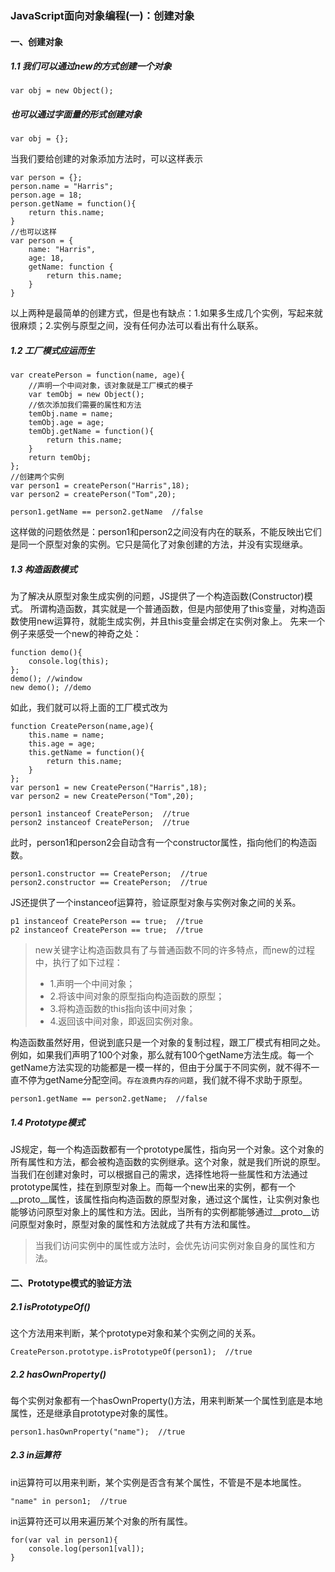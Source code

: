 ### JavaScript面向对象编程(一)：创建对象



#### 一、创建对象
##### 1.1 我们可以通过new的方式创建一个对象
```
var obj = new Object();
```
##### 也可以通过字面量的形式创建对象
```
var obj = {};
```
当我们要给创建的对象添加方法时，可以这样表示
```
var person = {};
person.name = "Harris";
person.age = 18;
person.getName = function(){
	return this.name;
}
//也可以这样
var person = {
	name: "Harris",
	age: 18,
	getName: function {
		return this.name;
	}
}
```
以上两种是最简单的创建方式，但是也有缺点：1.如果多生成几个实例，写起来就很麻烦；2.实例与原型之间，没有任何办法可以看出有什么联系。
##### 1.2 工厂模式应运而生
```
var createPerson = function(name, age){
	//声明一个中间对象，该对象就是工厂模式的模子
	var temObj = new Object();
	//依次添加我们需要的属性和方法
	temObj.name = name;
	temObj.age = age;
	temObj.getName = function(){
		return this.name;
	}
	return temObj;
};
//创建两个实例
var person1 = createPerson("Harris",18);
var person2 = createPerson("Tom",20);

person1.getName == person2.getName  //false
```
这样做的问题依然是：person1和person2之间没有内在的联系，不能反映出它们是同一个原型对象的实例。它只是简化了对象创建的方法，并没有实现继承。
##### 1.3 构造函数模式
为了解决从原型对象生成实例的问题，JS提供了一个构造函数(Constructor)模式。
所谓构造函数，其实就是一个普通函数，但是内部使用了this变量，对构造函数使用new运算符，就能生成实例，并且this变量会绑定在实例对象上。
先来一个例子来感受一个new的神奇之处：
```
function demo(){
	console.log(this);
};
demo(); //window
new demo(); //demo
``` 
如此，我们就可以将上面的工厂模式改为
```
function CreatePerson(name,age){
	this.name = name;
	this.age = age;
	this.getName = function(){
		return this.name;
	}
};
var person1 = new CreatePerson("Harris",18);
var person2 = new CreatePerson("Tom",20);

person1 instanceof CreatePerson;  //true
person2 instanceof CreatePerson;  //true
```
此时，person1和person2会自动含有一个constructor属性，指向他们的构造函数。
```
person1.constructor == CreatePerson;  //true
person2.constructor == CreatePerson;  //true
```
JS还提供了一个instanceof运算符，验证原型对象与实例对象之间的关系。
```
p1 instanceof CreatePerson == true;  //true
p2 instanceof CreatePerson == true;  //true
```
> new关键字让构造函数具有了与普通函数不同的许多特点，而new的过程中，执行了如下过程：
> - 1.声明一个中间对象；
> - 2.将该中间对象的原型指向构造函数的原型；
> - 3.将构造函数的this指向该中间对象；
> - 4.返回该中间对象，即返回实例对象。

构造函数虽然好用，但说到底只是一个对象的复制过程，跟工厂模式有相同之处。例如，如果我们声明了100个对象，那么就有100个getName方法生成。每一个getName方法实现的功能都是一模一样的，但由于分属于不同实例，就不得不一直不停为getName分配空间。`存在浪费内存的问题`，我们就不得不求助于原型。
```
person1.getName == person2.getName;  //false
```
##### 1.4 Prototype模式
JS规定，每一个构造函数都有一个prototype属性，指向另一个对象。这个对象的所有属性和方法，都会被构造函数的实例继承。这个对象，就是我们所说的原型。
当我们在创建对象时，可以根据自己的需求，选择性地将一些属性和方法通过prototype属性，挂在到原型对象上。而每一个new出来的实例，都有一个__proto__属性，该属性指向构造函数的原型对象，通过这个属性，让实例对象也能够访问原型对象上的属性和方法。因此，当所有的实例都能够通过__proto__访问原型对象时，原型对象的属性和方法就成了共有方法和属性。
> 当我们访问实例中的属性或方法时，会优先访问实例对象自身的属性和方法。

#### 二、Prototype模式的验证方法
##### 2.1 isPrototypeOf()
这个方法用来判断，某个prototype对象和某个实例之间的关系。
```
CreatePerson.prototype.isPrototypeOf(person1);  //true
```
##### 2.2 hasOwnProperty()
每个实例对象都有一个hasOwnProperty()方法，用来判断某一个属性到底是本地属性，还是继承自prototype对象的属性。
```
person1.hasOwnProperty("name");  //true
```

##### 2.3 in运算符
in运算符可以用来判断，某个实例是否含有某个属性，不管是不是本地属性。
```
"name" in person1;  //true
```
in运算符还可以用来遍历某个对象的所有属性。
```
for(var val in person1){
	console.log(person1[val]);
}
```

